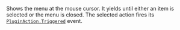Shows the menu at the mouse cursor. It yields until either an item is
selected or the menu is closed. The selected action fires its
[`PluginAction.Triggered`](https://create.roblox.com/docs/reference/engine/classes/PluginAction#Triggered) event.